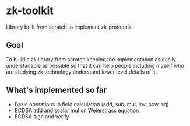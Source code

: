 # zk-toolkit
Library built from scratch to implement zk-protocols.

## Goal
To build a zk library from scratch keeping the implementation as easily understadable as possible so that it can help people including myself who are studying zk technology understand lower level details of it.

## What's implemented so far
- Basic operations in field calculation (add, sub, mul, inv, pow, sq)
- ECDSA add and scalar mul on Weierstrass equation 
- ECDSA sign and verify
